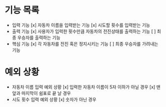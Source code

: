 # 기능 목록

- 입력 기능
  [x] 자동차 이름을 입력받는 기능
  [x] 시도할 횟수를 입력받는 기능
- 출력 기능
  [x] 사용자가 입력한 횟수만큼 자동차의 전진상태를 출력하는 기능
  [ ] 최종 우승자를 출력하는 기능
- 핵심 기능
	[x] 각 자동차를 전진 혹은 정지시키는 기능
	[ ] 최종 우승자를 가려내는 기능

# 예외 상황

- 자동차 이름 입력 예외 상황
  [x] 입력한 자동차 이름이 5자 이하가 아닐 경우
  [x] 맨 앞과 마지막이 쉼표로 끝 날 경우
- 시도 횟수 입력 예외 상황
  [x] 숫자가 아닌 경우